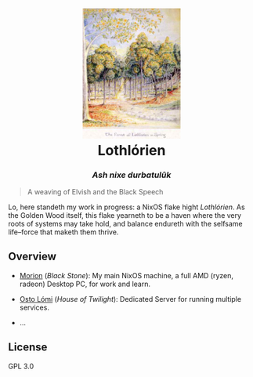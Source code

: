 <h1 id="header" align="center">
  <img src="https://github.com/regalk13/dotfiles/blob/main/assets/lothlorien.jpg?raw=true" width=200 />
  <br />
  Lothlórien
</h1>

<h3 align="center" style="font-style: italic">
Ash nixe durbatulûk
</h3>

> A weaving of Elvish and the Black Speech


Lo, here standeth my work in progress: a NixOS flake hight _Lothlórien_. As the Golden Wood itself, this flake yearneth to be a haven where the very roots of systems may take hold, and balance endureth with the selfsame life–force that maketh them thrive.


## Overview

- [Morion](https://github.com/regalk13/dotfiles/tree/main/hosts/morion) (_Black Stone_): My main NixOS machine, a full AMD (ryzen, radeon) Desktop PC, for work and learn.

- [Osto Lómi](https://github.com/regalk13/lothlorien/tree/main/hosts/osto-lomi) (_House of Twilight_): Dedicated Server for running multiple services. 

- ...


## License

GPL 3.0 